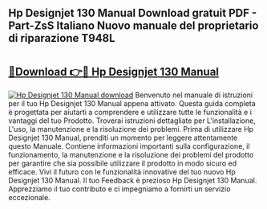 ## Hp Designjet 130 Manual Download gratuit PDF - Part-ZsS Italiano Nuovo manuale del proprietario di riparazione T948L

# <h2><a href="http://dfaqu0.blite.top/?on=Hp+Designjet+130+Manual">🔗Download 👉🔴 Hp Designjet 130 Manual</a></h2>

[![Hp Designjet 130 Manual download](https://i.imgur.com/lujVjoI.png)](http://dfaqu0.blite.top/?on=Hp+Designjet+130+Manual)
Benvenuto nel manuale di istruzioni per il tuo Hp Designjet 130 Manual appena attivato. Questa guida completa è progettata per aiutarti a comprendere e utilizzare tutte le funzionalità e i vantaggi del tuo Prodotto. Troverai istruzioni dettagliate per L'installazione, L'uso, la manutenzione e la risoluzione dei problemi. Prima di utilizzare Hp Designjet 130 Manual, prenditi un momento per leggere attentamente questo Manuale. Contiene informazioni importanti sulla configurazione, il funzionamento, la manutenzione e la risoluzione dei problemi del prodotto per garantire che sia possibile utilizzare il prodotto in modo sicuro ed efficace. Vivi il futuro con le funzionalità innovative del tuo nuovo Hp Designjet 130 Manual. Il tuo Feedback è prezioso Hp Designjet 130 Manual. Apprezziamo il tuo contributo e ci impegniamo a fornirti un servizio eccezionale.
